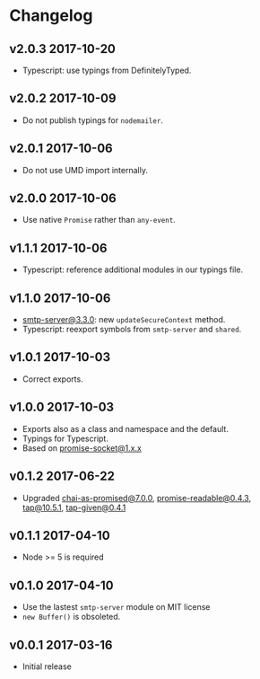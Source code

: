 # Changelog

## v2.0.3 2017-10-20

  * Typescript: use typings from DefinitelyTyped.

## v2.0.2 2017-10-09

  * Do not publish typings for `nodemailer`.

## v2.0.1 2017-10-06

  * Do not use UMD import internally.

## v2.0.0 2017-10-06

  * Use native `Promise` rather than `any-event`.

## v1.1.1 2017-10-06

  * Typescript: reference additional modules in our typings file.

## v1.1.0 2017-10-06

  * smtp-server@3.3.0: new `updateSecureContext` method.
  * Typescript: reexport symbols from `smtp-server` and `shared`.

## v1.0.1 2017-10-03

  * Correct exports.

## v1.0.0 2017-10-03

  * Exports also as a class and namespace and the default.
  * Typings for Typescript.
  * Based on promise-socket@1.x.x

## v0.1.2 2017-06-22

  * Upgraded chai-as-promised@7.0.0, promise-readable@0.4.3, tap@10.5.1,
    tap-given@0.4.1

## v0.1.1 2017-04-10

  * Node >= 5 is required

## v0.1.0 2017-04-10

  * Use the lastest `smtp-server` module on MIT license
  * `new Buffer()` is obsoleted.

## v0.0.1 2017-03-16

  * Initial release
